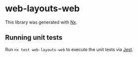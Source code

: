 # web-layouts-web

This library was generated with [Nx](https://nx.dev).

## Running unit tests

Run `nx test web-layouts-web` to execute the unit tests via [Jest](https://jestjs.io).
